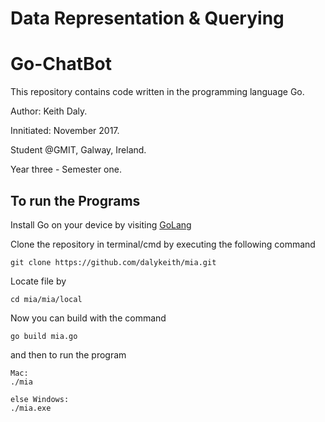 # Data Representation & Querying
# Go-ChatBot

This repository contains code written in the programming language Go.

Author: Keith Daly.

Innitiated: November 2017.

Student @GMIT, Galway, Ireland. 

Year three - Semester one.

## To run the Programs

Install Go on your device by visiting [GoLang](https://golang.org/)

Clone the repository in terminal/cmd by executing the following command

```
git clone https://github.com/dalykeith/mia.git
```

Locate file by

```
cd mia/mia/local
```

Now you can build  with the command

```
go build mia.go
```

and then to run the program

```
Mac:
./mia

else Windows:
./mia.exe
```

